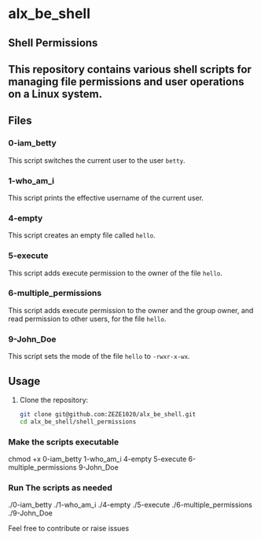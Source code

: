 # alx_be_shell

## Shell Permissions

## This repository contains various shell scripts for managing file permissions and user operations on a Linux system.

## Files

### 0-iam_betty
This script switches the current user to the user `betty`.

### 1-who_am_i
This script prints the effective username of the current user.

### 4-empty
This script creates an empty file called `hello`.

### 5-execute
This script adds execute permission to the owner of the file `hello`.

### 6-multiple_permissions
This script adds execute permission to the owner and the group owner, and read permission to other users, for the file `hello`.

### 9-John_Doe
This script sets the mode of the file `hello` to `-rwxr-x-wx`.

## Usage

1. Clone the repository:
   ```sh
   git clone git@github.com:ZEZE1020/alx_be_shell.git
   cd alx_be_shell/shell_permissions

### Make the scripts executable

chmod +x 0-iam_betty 1-who_am_i 4-empty 5-execute 6-multiple_permissions 9-John_Doe

### Run The scripts as needed

./0-iam_betty
./1-who_am_i
./4-empty
./5-execute
./6-multiple_permissions
./9-John_Doe

Feel free to contribute or raise issues
